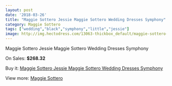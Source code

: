 ```yaml
---
layout: post
date: '2018-03-26'
title: "Maggie Sottero Jessie Maggie Sottero Wedding Dresses Symphony"
category: Maggie Sottero
tags: ["wedding","black","symphony","little","jessie"]
image: http://img.hectodress.com/13063-thickbox_default/maggie-sottero-jessie-maggie-sottero-wedding-dresses-symphony.jpg
---
```

Maggie Sottero Jessie Maggie Sottero Wedding Dresses Symphony

On Sales: **$268.32**
<a href="https://www.hectodress.com/maggie-sottero/6363-maggie-sottero-jessie-maggie-sottero-wedding-dresses-symphony.html"><amp-img layout="responsive" width="600" height="600" src="//img.hectodress.com/13063-thickbox_default/maggie-sottero-jessie-maggie-sottero-wedding-dresses-symphony.jpg" alt="Maggie Sottero Jessie Maggie Sottero Wedding Dresses Symphony 0" /></a>
<a href="https://www.hectodress.com/maggie-sottero/6363-maggie-sottero-jessie-maggie-sottero-wedding-dresses-symphony.html"><amp-img layout="responsive" width="600" height="600" src="//img.hectodress.com/13065-thickbox_default/maggie-sottero-jessie-maggie-sottero-wedding-dresses-symphony.jpg" alt="Maggie Sottero Jessie Maggie Sottero Wedding Dresses Symphony 1" /></a>
<a href="https://www.hectodress.com/maggie-sottero/6363-maggie-sottero-jessie-maggie-sottero-wedding-dresses-symphony.html"><amp-img layout="responsive" width="600" height="600" src="//img.hectodress.com/13064-thickbox_default/maggie-sottero-jessie-maggie-sottero-wedding-dresses-symphony.jpg" alt="Maggie Sottero Jessie Maggie Sottero Wedding Dresses Symphony 2" /></a>

Buy it: [Maggie Sottero Jessie Maggie Sottero Wedding Dresses Symphony](https://www.hectodress.com/maggie-sottero/6363-maggie-sottero-jessie-maggie-sottero-wedding-dresses-symphony.html "Maggie Sottero Jessie Maggie Sottero Wedding Dresses Symphony")

View more: [Maggie Sottero](https://www.hectodress.com/109-maggie-sottero "Maggie Sottero")